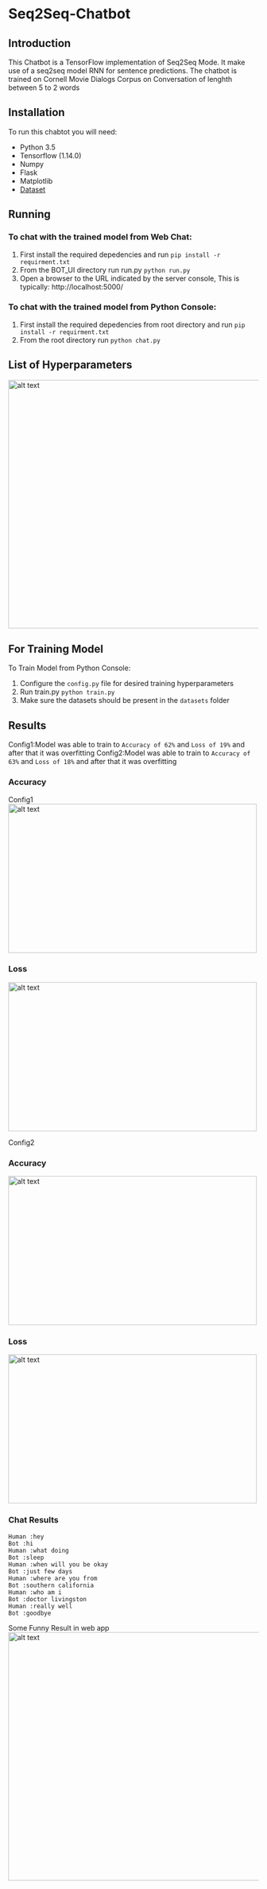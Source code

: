 # Seq2Seq-Chatbot

## Introduction
This Chatbot is a TensorFlow implementation of Seq2Seq Mode. It make use of a seq2seq model RNN for sentence predictions. The chatbot is trained on Cornell Movie Dialogs Corpus on Conversation of lenghth between 5 to 2 words

## Installation
To run this chabtot you will need:
* Python 3.5 
* Tensorflow (1.14.0)
* Numpy
* Flask
* Matplotlib
* [Dataset](http://www.cs.cornell.edu/~cristian/data/cornell_movie_dialogs_corpus.zip)

## Running
### To chat with the trained model from Web Chat:
1. First install the required depedencies and run 
`pip install -r requirment.txt`
2. From the BOT_UI directory run run.py
`python run.py`
3. Open a browser to the URL indicated by the server console, This is typically: http://localhost:5000/

### To chat with the trained model from Python Console:
1. First install the required depedencies from root directory and run 
`pip install -r requirment.txt`
2. From the root directory run 
`python chat.py`

## List of Hyperparameters
<img src="https://github.com/Abonia1/Seq2Seq-Chatbot/blob/master/Images/Config.jpg" alt="alt text" width="700" height="500">



## For Training Model 
To Train Model from Python Console:
1. Configure the `config.py` file for desired training hyperparameters
2. Run train.py
`python train.py`
3. Make sure the datasets should be present in the `datasets` folder

## Results
Config1:Model was able to train to `Accuracy of 62%` and `Loss of 19%` and after that it was overfitting
Config2:Model was able to train to `Accuracy of 63%` and `Loss of 18%` and after that it was overfitting

### Accuracy
Config1
<img src="https://github.com/Abonia1/Seq2Seq-Chatbot/blob/master/Images/Accuracy1.jpg" alt="alt text" width="500" height="300">

### Loss
<img src="https://github.com/Abonia1/Seq2Seq-Chatbot/blob/master/Images/Loss1.jpg" alt="alt text" width="500" height="300">

Config2
### Accuracy
<img src="https://github.com/Abonia1/Seq2Seq-Chatbot/blob/master/Images/Accuracy2.jpg" alt="alt text" width="500" height="300">

### Loss
<img src="https://github.com/Abonia1/Seq2Seq-Chatbot/blob/master/Images/Loss2.jpg" alt="alt text" width="500" height="300">

### Chat Results
```
Human :hey
Bot :hi
Human :what doing
Bot :sleep
Human :when will you be okay
Bot :just few days 
Human :where are you from
Bot :southern california
Human :who am i
Bot :doctor livingston
Human :really well
Bot :goodbye
```
Some Funny Result in web app
<img src="https://github.com/Abonia1/Seq2Seq-Chatbot/blob/master/Images/Result.jpg" alt="alt text" width="850" height="500">



